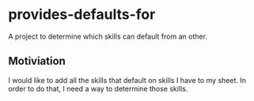 # provides-defaults-for
A project to determine which skills can default from an other.

## Motiviation
I would like to add all the skills that default on skills I have to my sheet. In order to do that, I need a way to determine those skills.

